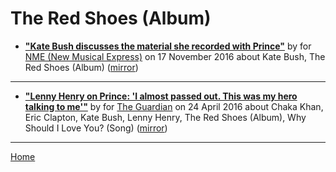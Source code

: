 # The Red Shoes (Album)

 - [**"Kate Bush discusses the material she recorded with Prince"**](https://www.nme.com/news/music/kate-bush-discusses-material-recorded-prince-1860552) by  for [NME (New Musical Express)](https://www.nme.com/) on 17 November 2016 about Kate Bush, The Red Shoes (Album) ([mirror](https://web.archive.org/web/*/https://www.nme.com/news/music/kate-bush-discusses-material-recorded-prince-1860552))

----

 - [**"Lenny Henry on Prince: 'I almost passed out. This was my hero talking to me'"**](https://www.theguardian.com/music/2016/apr/24/the-time-i-sang-with-prince-and-kate-bush-by-lenny-henry) by  for [The Guardian](https://www.theguardian.com/) on 24 April 2016 about Chaka Khan, Eric Clapton, Kate Bush, Lenny Henry, The Red Shoes (Album), Why Should I Love You? (Song) ([mirror](https://web.archive.org/web/*/https://www.theguardian.com/music/2016/apr/24/the-time-i-sang-with-prince-and-kate-bush-by-lenny-henry))

----

[Home](../)

